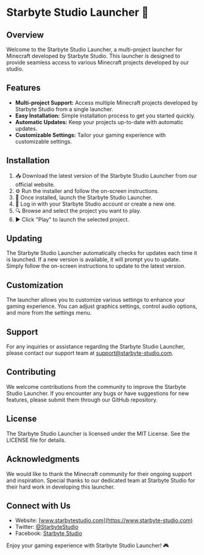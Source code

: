 # Starbyte Studio Launcher 🚀

## Overview
Welcome to the Starbyte Studio Launcher, a multi-project launcher for Minecraft developed by Starbyte Studio. This launcher is designed to provide seamless access to various Minecraft projects developed by our studio.

## Features
- **Multi-project Support:** Access multiple Minecraft projects developed by Starbyte Studio from a single launcher.
- **Easy Installation:** Simple installation process to get you started quickly.
- **Automatic Updates:** Keep your projects up-to-date with automatic updates.
- **Customizable Settings:** Tailor your gaming experience with customizable settings.

## Installation
1. 📥 Download the latest version of the Starbyte Studio Launcher from our official website.
2. ⚙️ Run the installer and follow the on-screen instructions.
3. 🚀 Once installed, launch the Starbyte Studio Launcher.
4. 👤 Log in with your Starbyte Studio account or create a new one.
5. 🔍 Browse and select the project you want to play.
6. ▶️ Click "Play" to launch the selected project.

## Updating
The Starbyte Studio Launcher automatically checks for updates each time it is launched. If a new version is available, it will prompt you to update. Simply follow the on-screen instructions to update to the latest version.

## Customization
The launcher allows you to customize various settings to enhance your gaming experience. You can adjust graphics settings, control audio options, and more from the settings menu.

## Support
For any inquiries or assistance regarding the Starbyte Studio Launcher, please contact our support team at support@starbyte-studio.com.

## Contributing
We welcome contributions from the community to improve the Starbyte Studio Launcher. If you encounter any bugs or have suggestions for new features, please submit them through our GitHub repository.

## License
The Starbyte Studio Launcher is licensed under the MIT License. See the LICENSE file for details.

## Acknowledgments
We would like to thank the Minecraft community for their ongoing support and inspiration. Special thanks to our dedicated team at Starbyte Studio for their hard work in developing this launcher.

## Connect with Us
- Website: [www.starbytestudio.com](https://www.starbyte-studio.com)
- Twitter: [@StarbyteStudio](https://twitter.com/StarbyteStudio)
- Facebook: [Starbyte Studio](https://www.facebook.com/StarbyteStudio)

Enjoy your gaming experience with Starbyte Studio Launcher! 🎮
